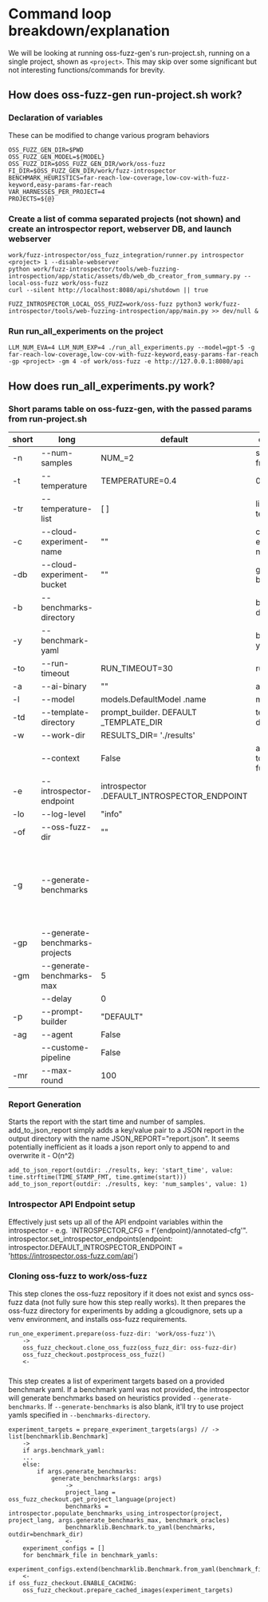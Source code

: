 # Command loop breakdown/explanation
We will be looking at running oss-fuzz-gen's run-project.sh, running on a single project, shown as `<project>`. This may skip over some significant but not interesting functions/commands for brevity.
## How does oss-fuzz-gen run-project.sh work?
### Declaration of variables
These can be modified to change various program behaviors
```
OSS_FUZZ_GEN_DIR=$PWD
OSS_FUZZ_GEN_MODEL=${MODEL}
OSS_FUZZ_DIR=$OSS_FUZZ_GEN_DIR/work/oss-fuzz
FI_DIR=$OSS_FUZZ_GEN_DIR/work/fuzz-introspector
BENCHMARK_HEURISTICS=far-reach-low-coverage,low-cov-with-fuzz-keyword,easy-params-far-reach
VAR_HARNESSES_PER_PROJECT=4
PROJECTS=${@}
```
### Create a list of comma separated projects (not shown) and create an introspector report, webserver DB, and launch webserver
```
work/fuzz-introspector/oss_fuzz_integration/runner.py introspector <project> 1 --disable-webserver
python work/fuzz-introspector/tools/web-fuzzing-introspection/app/static/assets/db/web_db_creator_from_summary.py --local-oss-fuzz work/oss-fuzz
curl --silent http://localhost:8080/api/shutdown || true

FUZZ_INTROSPECTOR_LOCAL_OSS_FUZZ=work/oss-fuzz python3 work/fuzz-introspector/tools/web-fuzzing-introspection/app/main.py >> dev/null &
```
### Run run_all_experiments on the project
```
LLM_NUM_EVA=4 LLM_NUM_EXP=4 ./run_all_experiments.py --model=gpt-5 -g far-reach-low-coverage,low-cov-with-fuzz-keyword,easy-params-far-reach -gp <project> -gm 4 -of work/oss-fuzz -e http://127.0.0.1:8080/api
```
## How does run_all_experiments.py work?
### Short params table on oss-fuzz-gen, with the passed params from run-project.sh
|short | long | default | description | passed param |
| --- | --- | --- | --- | --- |
|-n | --num-samples | NUM_=2 | samples from LLM |  |
|-t | --temperature | TEMPERATURE=0.4 | 0 to 1 |  |
|-tr | --temperature-list | [ ] | list of temperatures  | |
|-c | --cloud-experiment-name | "" | cloud experiment name |  |
|-db | --cloud-experiment-bucket | "" | gcloud bucket |  |
|-b | --benchmarks-directory |  | benchmark directory |  |
|-y | --benchmark-yaml |  | benchmark yaml |  |
|-to | --run-timeout | RUN_TIMEOUT=30 | run timeout |  |
|-a | --ai-binary | "" | ai binary |  |
|-l |  --model | models.DefaultModel .name | model name | gpt-5 |
|-td | --template-directory | prompt_builder. DEFAULT _TEMPLATE_DIR | template-directory |  |
|-w | --work-dir | RESULTS_DIR= './results' |  |  |
|    | --context | False | add context to tested function | |
|-e | --introspector-endpoint | introspector .DEFAULT_INTROSPECTOR_ENDPOINT |  | http://127.0.0.1 :8080/api |
|-lo | --log-level | "info" |  | |
|-of | --oss-fuzz-dir | "" |  | work/oss-fuzz |
|-g | --generate-benchmarks |  |  | far-reach-low-coverage,low-cov-with-fuzz-keyword,easy-params-far-reach |
|-gp | --generate-benchmarks-projects |  |  | jupyter_server |
|-gm | --generate-benchmarks-max | 5 |  | 4 |
|    | --delay | 0 |  | |
|-p | --prompt-builder | "DEFAULT" |  | |
|-ag | --agent | False |  | |
|    | --custome-pipeline | False |  | |
|-mr | --max-round | 100 |  | |

### Report Generation
Starts the report with the start time and number of samples. add_to_json_report simply adds a key/value pair to a JSON report in the output directory with the name JSON_REPORT="report.json". It seems potentially inefficient as it loads a json report only to append to and overwrite it - O(n^2)
```
add_to_json_report(outdir: ./results, key: 'start_time', value: time.strftime(TIME_STAMP_FMT, time.gmtime(start)))
add_to_json_report(outdir: ./results, key: 'num_samples', value: 1)
```
### Introspector API Endpoint setup
Effectively just sets up all of the API endpoint variables within the introspector - e.g. `INTROSPECTOR_CFG = f'{endpoint}/annotated-cfg'".
introspector.set_introspector_endpoints(endpoint: introspector.DEFAULT_INTROSPECTOR_ENDPOINT = 'https://introspector.oss-fuzz.com/api')
### Cloning oss-fuzz to work/oss-fuzz
This step clones the oss-fuzz repository if it does not exist and syncs oss-fuzz data (not fully sure how this step really works). It then prepares the oss-fuzz directory for experiments by adding a glcoudignore, sets up a venv environment, and installs oss-fuzz requirements.
```
run_one_experiment.prepare(oss-fuzz-dir: 'work/oss-fuzz')\
    ->
    oss_fuzz_checkout.clone_oss_fuzz(oss_fuzz_dir: oss-fuzz-dir)
    oss_fuzz_checkout.postprocess_oss_fuzz()
    <-
```
### 
This step creates a list of experiment targets based on a provided benchmark yaml. If a benchmark yaml was not provided, the introspector will generate benchmarks based on heuristics provided `--generate-benchmarks`. If `--generate-benchmarks` is also blank, it'll try to use project yamls specified in `--benchmarks-directory`.  
```
experiment_targets = prepare_experiment_targets(args) // -> list[benchmarklib.Benchmark]
    ->
    if args.benchmark_yaml:
    ...
    else:
        if args.generate_benchmarks:
            generate_benchmarks(args: args)
                ->
                project_lang = oss_fuzz_checkout.get_project_language(project)
                benchmarks = introspector.populate_benchmarks_using_introspector(project, project_lang, args.generate_benchmarks_max, benchmark_oracles)
                benchmarklib.Benchmark.to_yaml(benchmarks, outdir=benchmark_dir)
                <-
    experiment_configs = []
    for benchmark_file in benchmark_yamls:
        experiment_configs.extend(benchmarklib.Benchmark.from_yaml(benchmark_file))
    <-
if oss_fuzz_checkout.ENABLE_CACHING:
    oss_fuzz_checkout.prepare_cached_images(experiment_targets)
```
